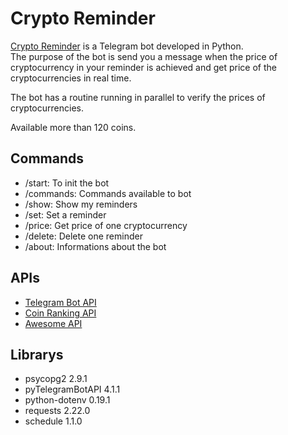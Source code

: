 # Crypto Reminder
[Crypto Reminder](https://t.me/CryptoReminder_bot) is a Telegram bot developed in Python. <br/>
The purpose of the bot is send you a message when the price of cryptocurrency in your reminder is achieved and get price of the cryptocurrencies in real time. <br/>

 
The bot has a routine running in parallel to verify the prices of cryptocurrencies.
 
 
 Available more than 120 coins.

## Commands
 - /start: To init the bot
 - /commands: Commands available to bot
 - /show: Show my reminders
 - /set: Set a reminder
 - /price: Get price of one cryptocurrency
 - /delete: Delete one reminder
 - /about: Informations about the bot

## APIs
- [Telegram Bot API](https://core.telegram.org/bots/api)
- [Coin Ranking API](https://developers.coinranking.com/api/documentation)
- [Awesome API](https://docs.awesomeapi.com.br/api-de-moedas#outras-conversoe)

## Librarys
- psycopg2 2.9.1
- pyTelegramBotAPI 4.1.1
- python-dotenv 0.19.1
- requests 2.22.0
- schedule 1.1.0
